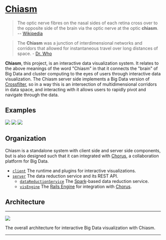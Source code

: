 # [Chiasm](http://www.merriam-webster.com/audio.php?file=chiasm02&word=chiasm&text=)

> The optic nerve fibres on the nasal sides of each retina cross over to the opposite side of the brain via the optic nerve at the optic **chiasm**. -- [Wikipedia](http://en.wikipedia.org/wiki/Optic_chiasm)

> The **Chiasm** was a junction of interdimensional networks and corridors that allowed for instantaneous travel over long distances of space. - [Dr. Who](http://tardis.wikia.com/wiki/Chiasm)

**Chiasm**, this project, is an interactive data visualization system. It relates to the above meanings of the word "Chiasm" in that it connects the "brain" of Big Data and cluster computing to the eyes of users through interactive data visualization. The Chiasm server side implements a Big Data version of [Crossfilter](http://square.github.io/crossfilter/), so in a way this is an intersection of multidimensional corridors in data space, and interacting with it allows users to rapidly pivot and navigate through the data.

## Examples
[![](http://bl.ocks.org/curran/raw/3f0b1128d74308fc8fe1/thumbnail.png)](http://bl.ocks.org/curran/3f0b1128d74308fc8fe1)
[![](http://bl.ocks.org/curran/raw/4ce2ee825811f1c32125/thumbnail.png)](http://bl.ocks.org/curran/4ce2ee825811f1c32125)
[![](http://bl.ocks.org/curran/raw/5a9767b5c23982c89632/thumbnail.png)](http://bl.ocks.org/curran/5a9767b5c23982c89632)

## Organization

Chiasm is a standalone system with client side and server side components, but is also designed such that it can integrated with [Chorus](https://github.com/Chorus/chorus), a collaboration platform for Big Data.

 * [`client`](client) The runtime and plugins for interactive visualizations.
 * [`server`](server) The data reduction service and its REST API.
   * [`dataReductionService`](server/dataReductionService) The [Spark](https://spark.apache.org/)-based data reduction service.
   * [`visEngine`](server/visEngine) The [Rails Engine](http://guides.rubyonrails.org/engines.html) for integration with [Chorus](https://github.com/Chorus/chorus).

## Architecture

---------------------------------------

![](http://curran.github.io/images/chiasm/vis_flow.png)

The overall architecture for interactive Big Data visualization with Chiasm.

---------------------------------------
